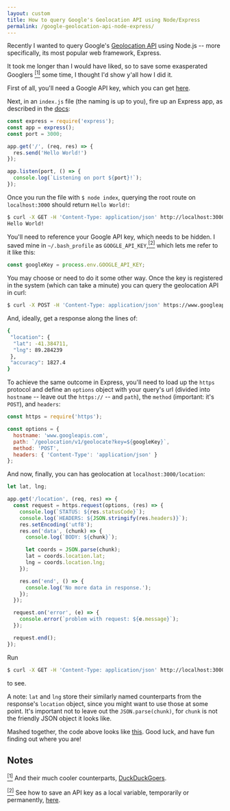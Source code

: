 ```yaml
---
layout: custom
title: How to query Google's Geolocation API using Node/Express
permalink: /google-geolocation-api-node-express/
---
```


Recently I wanted to query Google's <a href="https://developers.google.com/maps/documentation/geolocation/intro" target="\_blank" rel="noopener noreferrer">Geolocation API</a> using Node.js -- more specifically, its most popular web framework, Express.

It took me longer than I would have liked, so to save some exasperated Googlers <a name="note1top" href="#note1"><sup>[1]</sup></a> some time, I thought I'd show y'all how I did it.

First of all, you'll need a Google API key, which you can get <a href="https://developers.google.com/maps/documentation/geolocation/get-api-key" target="\_blank" rel="noopener noreferrer">here</a>.

Next, in an `index.js` file (the naming is up to you), fire up an Express app, as described in the <a href="https://expressjs.com/en/starter/hello-world.html" target="\_blank" rel="noopener noreferrer">docs</a>:

``` javascript
const express = require('express');
const app = express();
const port = 3000;

app.get('/', (req, res) => {
  res.send('Hello World!')
});

app.listen(port, () => {
  console.log(`Listening on port ${port}!`);
});
```

Once you run the file with `$ node index`, querying the root route on `localhost:3000` should return `Hello World!`:

``` bash
$ curl -X GET -H 'Content-Type: application/json' http://localhost:3000/
Hello World!
```

You'll need to reference your Google API key, which needs to be hidden. I saved mine in `~/.bash_profile` as `GOOGLE_API_KEY`,<a name="note2top" href="#note2"><sup>[2]</sup></a> which lets me refer to it like this:


``` javascript
const googleKey = process.env.GOOGLE_API_KEY;
```

You may choose or need to do it some other way. Once the key is registered in the system (which can take a minute) you can query the geolocation API in curl:

``` bash
$ curl -X POST -H 'Content-Type: application/json' https://www.googleapis.com/geolocation/v1/geolocate?key=$GOOGLE_API_KEY
```

And, ideally, get a response along the lines of:

``` bash
{
 "location": {
  "lat": -41.384711,
  "lng": 89.284239
 },
 "accuracy": 1827.4
}
```

To achieve the same outcome in Express, you'll need to load up the `https` protocol and define an `options` object with your query's url (divided into `hostname` -- leave out the `https://` -- and `path`), the `method` (important: it's `POST`), and `headers`:

``` javascript
const https = require('https');

const options = {
  hostname: 'www.googleapis.com',
  path: `/geolocation/v1/geolocate?key=${googleKey}`,
  method: 'POST',
  headers: { 'Content-Type': 'application/json' }
};
```

And now, finally, you can has geolocation at `localhost:3000/location`:

``` javascript
let lat, lng;

app.get('/location', (req, res) => {
  const request = https.request(options, (res) => {
    console.log(`STATUS: ${res.statusCode}`);
    console.log(`HEADERS: ${JSON.stringify(res.headers)}`);
    res.setEncoding('utf8');
    res.on('data', (chunk) => {
      console.log(`BODY: ${chunk}`);

      let coords = JSON.parse(chunk);
      lat = coords.location.lat;
      lng = coords.location.lng;
    });

    res.on('end', () => {
      console.log('No more data in response.');
    });
  });

  request.on('error', (e) => {
    console.error(`problem with request: ${e.message}`);
  });

  request.end();
});
```

Run

``` bash
$ curl -X GET -H 'Content-Type: application/json' http://localhost:3000/location
```

to see.

A note: `lat` and `lng` store their similarly named counterparts from the response's `location` object, since you might want to use those at some point. It's important not to leave out the `JSON.parse(chunk)`, for `chunk` is not the friendly JSON object it looks like.

Mashed together, the code above looks like <a href="https://gist.github.com/davidfloyd91/e7a57dfc5882096ffc971d2917ceadd5" target="\_blank" rel="noopener noreferrer">this</a>. Good luck, and have fun finding out where you are!

## Notes

<a name="note1" href="#note1top"><sup>[1]</sup></a> And their much cooler counterparts, <a href="https://duckduckgo.com/" target="\_blank" rel="noopener noreferrer">DuckDuckGoers</a>.

<a name="note2" href="#note2top"><sup>[2]</sup></a> See how to save an API key as a local variable, temporarily or permanently, <a href="https://davidfloyd91.github.io/tweepy/" target="\_blank" rel="noopener noreferrer">here</a>.
